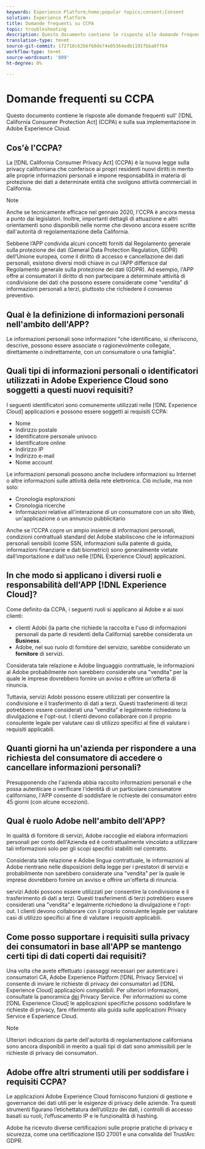 ```yaml
---
keywords: Experience Platform;home;popular topics;consent;Consent
solution: Experience Platform
title: Domande frequenti su CCPA
topic: troubleshooting
description: Questo documento contiene le risposte alle domande frequenti sulla California Consumer Protection Act (CCPA) e sulla sua implementazione in Adobe Experience Cloud.
translation-type: tm+mt
source-git-commit: 172710c62b6f60de74e05364edb1191fbba0ff64
workflow-type: tm+mt
source-wordcount: '809'
ht-degree: 0%

---
```



# Domande frequenti su CCPA

Questo documento contiene le risposte alle domande frequenti sull&#39; [!DNL California Consumer Protection Act] (CCPA) e sulla sua implementazione in Adobe Experience Cloud.

## Cos&#39;è l&#39;CCPA?

La [!DNL California Consumer Privacy Act] (CCPA) è la nuova legge sulla privacy californiana che conferisce ai propri residenti nuovi diritti in merito alle proprie informazioni personali e impone responsabilità in materia di protezione dei dati a determinate entità che svolgono attività commerciali in California.

>[!NOTE]
>
>Anche se tecnicamente efficace nel gennaio 2020, l&#39;CCPA è ancora messa a punto dai legislatori. Inoltre, importanti dettagli di attuazione e altri orientamenti sono disponibili nelle norme che devono ancora essere scritte dall&#39;autorità di regolamentazione della California.

Sebbene l’APP condivida alcuni concetti forniti dal Regolamento generale sulla protezione dei dati (General Data Protection Regulation, GDPR) dell’Unione europea, come il diritto di accesso e cancellazione dei dati personali, esistono diversi modi chiave in cui l’APP differisce dal Regolamento generale sulla protezione dei dati (GDPR). Ad esempio, l&#39;APP offre ai consumatori il diritto di non partecipare a determinate attività di condivisione dei dati che possono essere considerate come &quot;vendita&quot; di informazioni personali a terzi, piuttosto che richiedere il consenso preventivo.

## Qual è la definizione di informazioni personali nell&#39;ambito dell&#39;APP?

Le informazioni personali sono informazioni &quot;che identificano, si riferiscono, descrive, possono essere associate o ragionevolmente collegate, direttamente o indirettamente, con un consumatore o una famiglia&quot;.

## Quali tipi di informazioni personali o identificatori utilizzati in Adobe Experience Cloud sono soggetti a questi nuovi requisiti?

I seguenti identificatori sono comunemente utilizzati nelle [!DNL Experience Cloud] applicazioni e possono essere soggetti ai requisiti CCPA:

- Nome
- Indirizzo postale
- Identificatore personale univoco
- Identificatore online
- Indirizzo IP
- Indirizzo e-mail
- Nome account

Le informazioni personali possono anche includere informazioni su Internet o altre informazioni sulle attività della rete elettronica. Ciò include, ma non solo:

- Cronologia esplorazioni
- Cronologia ricerche
- Informazioni relative all&#39;interazione di un consumatore con un sito Web, un&#39;applicazione o un annuncio pubblicitario

Anche se l’CCPA copre un ampio insieme di informazioni personali,  condizioni contrattuali standard del Adobe stabiliscono che le informazioni personali sensibili (come SSN, informazioni sulla patente di guida, informazioni finanziarie e dati biometrici) sono generalmente vietate dall’importazione e dall’uso nelle [!DNL Experience Cloud] applicazioni.

## In che modo si applicano i diversi ruoli e responsabilità dell&#39;APP [!DNL Experience Cloud]?

Come definito da CCPA, i seguenti ruoli si applicano al Adobe  e ai suoi clienti:

-  clienti Adobi (la parte che richiede la raccolta e l&#39;uso di informazioni personali da parte di residenti della California) sarebbe considerata un **Business**.
-  Adobe, nel suo ruolo di fornitore del servizio, sarebbe considerato un **fornitore** di servizi.

Considerata tale relazione e  Adobe  linguaggio contrattuale, le informazioni al Adobe  probabilmente non sarebbero considerate una &quot;vendita&quot; per la quale le imprese dovrebbero fornire un avviso e offrire un&#39;offerta di rinuncia.

Tuttavia,  servizi Adobi possono essere utilizzati per consentire la condivisione e il trasferimento di dati a terzi. Questi trasferimenti di terzi potrebbero essere considerati una &quot;vendita&quot; e legalmente richiedono la divulgazione e l&#39;opt-out.  I clienti devono collaborare con il proprio consulente legale per valutare casi di utilizzo specifici al fine di valutare i requisiti applicabili.

## Quanti giorni ha un&#39;azienda per rispondere a una richiesta del consumatore di accedere o cancellare informazioni personali?

Presupponendo che l&#39;azienda abbia raccolto informazioni personali e che possa autenticare o verificare l&#39;identità di un particolare consumatore californiano, l&#39;APP consente di soddisfare le richieste dei consumatori entro 45 giorni (con alcune eccezioni).

## Qual è  ruolo  Adobe nell&#39;ambito dell&#39;APP?

In qualità di fornitore di servizi,  Adobe raccoglie ed elabora informazioni personali per conto dell&#39;Azienda ed è contrattualmente vincolato a utilizzare tali informazioni solo per gli scopi specifici stabiliti nel contratto.

Considerata tale relazione e  Adobe  lingua contrattuale, le informazioni al Adobe  rientrano nelle disposizioni della legge per i prestatori di servizi e probabilmente non sarebbero considerate una &quot;vendita&quot; per la quale le imprese dovrebbero fornire un avviso e offrire un&#39;offerta di rinuncia.

 servizi Adobi possono essere utilizzati per consentire la condivisione e il trasferimento di dati a terzi. Questi trasferimenti di terzi potrebbero essere considerati una &quot;vendita&quot; e legalmente richiedono la divulgazione e l&#39;opt-out.  I clienti devono collaborare con il proprio consulente legale per valutare casi di utilizzo specifici al fine di valutare i requisiti applicabili.

## Come posso supportare i requisiti sulla privacy dei consumatori in base all&#39;APP se mantengo certi tipi di dati coperti dai requisiti?

Una volta che avete effettuato i passaggi necessari per autenticare i consumatori CA, Adobe Experience Platform [!DNL Privacy Service] vi consente di inviare le richieste di privacy dei consumatori ad [!DNL Experience Cloud] applicazioni compatibili. Per ulteriori informazioni, consultate la panoramica [dei](../home.md) Privacy Service. Per informazioni su come [!DNL Experience Cloud] le applicazioni specifiche possono soddisfare le richieste di privacy, fare riferimento alla guida sulle applicazioni [](../experience-cloud-apps.md)Privacy Service e  Experience Cloud.

>[!NOTE]
>
>Ulteriori indicazioni da parte dell&#39;autorità di regolamentazione californiana sono ancora disponibili in merito a quali tipi di dati sono ammissibili per le richieste di privacy dei consumatori.

##  Adobe offre altri strumenti utili per soddisfare i requisiti CCPA?

Le applicazioni Adobe Experience Cloud forniscono funzioni di gestione e governance dei dati utili per le esigenze di privacy delle aziende. Tra questi strumenti figurano l’etichettatura dell’utilizzo dei dati, i controlli di accesso basati su ruoli, l’offuscamento IP e le funzionalità di hashing.

 Adobe ha ricevuto diverse certificazioni sulle proprie pratiche di privacy e sicurezza, come una certificazione ISO 27001 e una convalida del TrustArc GDPR.
